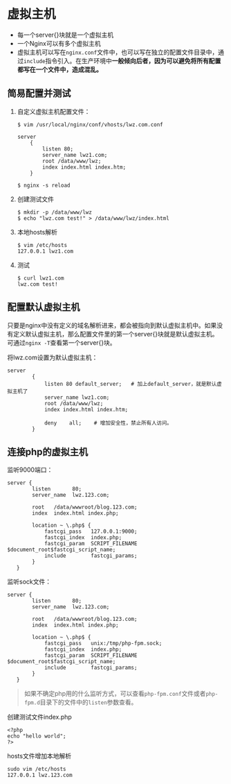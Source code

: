 # 虚拟主机
- 每一个server{}块就是一个虚拟主机
- 一个Nginx可以有多个虚拟主机
- 虚拟主机可以写在`nginx.conf`文件中，也可以写在独立的配置文件目录中，通过`include`指令引入。在生产环境中**一般倾向后者，因为可以避免将所有配置都写在一个文件中，造成混乱。**


## 简易配置并测试
1. 自定义虚拟主机配置文件：
    ```
    $ vim /usr/local/nginx/conf/vhosts/lwz.com.conf

    server
        {
            listen 80;
            server_name lwz1.com;
            root /data/www/lwz;
            index index.html index.htm;
        }
    ```
    ```
    $ nginx -s reload
    ```
2. 创建测试文件
    ```
    $ mkdir -p /data/www/lwz
    $ echo "lwz.com test!" > /data/www/lwz/index.html
    ```
3. 本地hosts解析
    ```
    $ vim /etc/hosts
    127.0.0.1 lwz1.com
    ```
4. 测试
    ```
    $ curl lwz1.com
    lwz.com test!
    ```

## 配置默认虚拟主机
只要是nginx中没有定义的域名解析进来，都会被指向到默认虚拟主机中。如果没有定义默认虚拟主机，那么配置文件里的第一个server{}块就是默认虚拟主机。  
可通过`nginx -T`查看第一个server{}块。

将lwz.com设置为默认虚拟主机：
```
server
        {
            listen 80 default_server;   # 加上default_server，就是默认虚拟主机了
            server_name lwz1.com;
            root /data/www/lwz;
            index index.html index.htm;

            deny    all;    # 增加安全性，禁止所有人访问。
        }
```

## 连接php的虚拟主机
监听9000端口：
```
server {
        listen       80;
        server_name  lwz.123.com;

        root   /data/wwwroot/blog.123.com;
        index  index.html index.php;

        location ~ \.php$ {
            fastcgi_pass   127.0.0.1:9000;
            fastcgi_index  index.php;
            fastcgi_param  SCRIPT_FILENAME  $document_root$fastcgi_script_name;
            include        fastcgi_params;
        }
   }
```
监听sock文件：
```
server {
        listen       80;
        server_name  lwz.123.com;

        root   /data/wwwroot/blog.123.com;
        index  index.html index.php;

        location ~ \.php$ {
            fastcgi_pass   unix:/tmp/php-fpm.sock;
            fastcgi_index  index.php;
            fastcgi_param  SCRIPT_FILENAME  $document_root$fastcgi_script_name;
            include        fastcgi_params;
        }
   }
```
> 如果不确定php用的什么监听方式，可以查看`php-fpm.conf`文件或者`php-fpm.d`目录下的文件中的`listen`参数查看。

创建测试文件index.php
```
<?php
echo "hello world";
?>
```
hosts文件增加本地解析
```
sudo vim /etc/hosts
127.0.0.1 lwz.123.com
```
